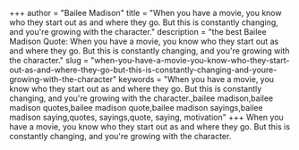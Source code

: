+++
author = "Bailee Madison"
title = "When you have a movie, you know who they start out as and where they go. But this is constantly changing, and you're growing with the character."
description = "the best Bailee Madison Quote: When you have a movie, you know who they start out as and where they go. But this is constantly changing, and you're growing with the character."
slug = "when-you-have-a-movie-you-know-who-they-start-out-as-and-where-they-go-but-this-is-constantly-changing-and-youre-growing-with-the-character"
keywords = "When you have a movie, you know who they start out as and where they go. But this is constantly changing, and you're growing with the character.,bailee madison,bailee madison quotes,bailee madison quote,bailee madison sayings,bailee madison saying,quotes, sayings,quote, saying, motivation"
+++
When you have a movie, you know who they start out as and where they go. But this is constantly changing, and you're growing with the character.
